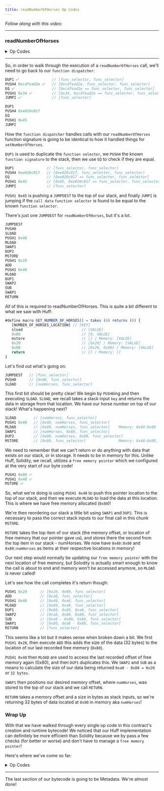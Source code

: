 ```yaml
---
title: readNumberOfHorses Op Codes
---
```


_Follow along with this video:_

---

### readNumberOfHorses

<details>
<Summary> Op Codes </summary>

    bytecode - 0x6080604052348015600e575f80fd5b5060a58061001b5f395ff3fe6080604052348015600e575f80fd5b50600436106030575f3560e01c8063cdfead2e146034578063e026c017146045575b5f80fd5b6043603f3660046059565b5f55565b005b5f5460405190815260200160405180910390f35b5f602082840312156068575f80fd5b503591905056fea2646970667358fe1220fe01fe6c40d0ed98f16c7769ffde7109d5fe9f9dfefe31769a77032ceb92497a64736f6c63430008140033 
```js
    PUSH1 0x80 ✅
    PUSH1 0x40 ✅
    MSTORE ✅

    CALLVALUE ✅
    DUP1 ✅
    ISZERO ✅
    PUSH1 0x0e ✅
    JUMPI ✅

    PUSH0 ✅
    DUP1 ✅
    REVERT ✅

    JUMPDEST ✅
    POP ✅
    PUSH1 0xa5 ✅
    DUP1 ✅
    PUSH2 0x001b ✅
    PUSH0 ✅
    CODECOPY ✅
    PUSH0 ✅
    RETURN ✅
    INVALID ✅

    PUSH1 0x80 ✅
    PUSH1 0x40 ✅
    MSTORE ✅

    CALLVALUE ✅
    DUP1 ✅
    ISZERO ✅
    PUSH1 0x0e ✅
    JUMPI ✅

    PUSH0 ✅
    DUP1 ✅
    REVERT ✅

    JUMPDEST ✅
    POP ✅
    PUSH1 0x04 ✅
    CALLDATASIZE ✅
    LT ✅
    PUSH1 0x30 ✅
    JUMPI ✅

    PUSH0 ✅
    CALLDATALOAD ✅
    PUSH1 0xe0 ✅
    SHR ✅

    DUP1 ✅
    PUSH4 0xcdfead2e ✅
    EQ ✅
    PUSH1 0x34 ✅
    JUMPI ✅

    DUP1
    PUSH4 0xe026c017
    EQ
    PUSH1 0x45
    JUMPI

    JUMPDEST ✅
    PUSH0 ✅
    DUP1 ✅
    REVERT ✅

    JUMPDEST ✅
    PUSH1 0x43 ✅
    PUSH1 0x3f ✅
    CALLDATASIZE ✅
    PUSH1 0x04 ✅
    PUSH1 0x59 ✅
    JUMP ✅

    JUMPDEST ✅
    PUSH0 ✅
    SSTORE ✅
    JUMP ✅

    JUMPDEST ✅
    STOP ✅

    JUMPDEST     //<--- We are here!
    PUSH0
    SLOAD
    PUSH1 0x40
    MLOAD
    SWAP1
    DUP2
    MSTORE
    PUSH1 0x20
    ADD
    PUSH1 0x40
    MLOAD
    DUP1
    SWAP2
    SUB
    SWAP1
    RETURN

    JUMPDEST ✅
    PUSH0 ✅
    PUSH1 0x20 ✅
    DUP3 ✅
    DUP5 ✅
    SUB ✅
    SLT ✅
    ISZERO ✅
    PUSH1 0x68 ✅
    JUMPI ✅

    PUSH0 ✅
    DUP1 ✅
    REVERT ✅

    JUMPDEST ✅
    POP ✅
    CALLDATALOAD ✅
    SWAP2 ✅
    SWAP1 ✅
    POP ✅
    JUMP ✅
    INVALID ✅

    LOG2
    PUSH5 0x6970667358
    INVALID
    SLT
    KECCAK256
    INVALID
    ADD
    INVALID
    PUSH13 0x40d0ed98f16c7769ffde7109d5
    INVALID
    SWAP16
    SWAP14
    INVALID
    INVALID
    BALANCE
    PUSH23 0x9a77032ceb92497a64736f6c63430008140033
```    
</details>

---

So, in order to walk through the execution of a `readNumberOfHorses` call, we'll need to go back to our `function dispatcher`:

```js
DUP1 ✅               // [func_selector, func_selector]
PUSH4 0xcdfead2e ✅   // [0xcdfead2e, func_selector, func_selector]
EQ ✅                 // [0xcdfead2e == func_selector, func_selector]
PUSH1 0x34 ✅         // [0x34, 0xcdfead2e == func_selector, func_selector]
JUMPI ✅              // [func_selector]

DUP1
PUSH4 0xe026c017
EQ
PUSH1 0x45
JUMPI
```

How the `function dispatcher` handles calls with our `readNumberOfHorses` function signature is going to be identical to how it handled things for `setNumberOfHorses`.

`DUP1` is used to duplicate the `function selector`, we `PUSH4` the known `function signature` to the stack, then we use `EQ` to check if they are equal.

```js
DUP1               // [func_selector, func_selector]
PUSH4 0xe026c017   // [0xe026c017, func_selector, func_selector]
EQ                 // [0xe026c017 == func_selector, func_selector]
PUSH1 0x45         // [0x45, 0xe026c017 == func_selector, func_selector]
JUMPI              // [func_selector]
```

`PUSH1 0x45` is pushing a `JUMPDEST` to the top of our stack, and finally `JUMPI` is jumping if the `call data` `function selector` is found to be equal to the known `function selector`.

There's just one `JUMPDEST` for `readNumberOfHorses`, but it's a lot.

```js
JUMPDEST
PUSH0
SLOAD
PUSH1 0x40
MLOAD
SWAP1
DUP2
MSTORE
PUSH1 0x20
ADD
PUSH1 0x40
MLOAD
DUP1
SWAP2
SUB
SWAP1
RETURN
```

*All* of this is required to readNumberOfHorses. This is quite a bit different to what we saw with Huff:

```js
#define macro GET_NUMBER_OF_HORSES() = takes (0) returns (0) {
   [NUMBER_OF_HORSES_LOCATION] // [KEY]
   sload                           // [VALUE]
   0x00                            // [0, VALUE]
   mstore                          // [] / Memory: [VALUE]
   0x20                            // [0x20] / Memory: [VALUE]
   0x00                            // [0x20, 0x00] / Memory: [VALUE]
   return                          // [] / Memory: []
}
```

Let's find out what's going on.

```js
JUMPDEST   // [func_selector]
PUSH0      // [0x00, func_selector]
SLOAD      // [numHorses, func_selector]
```

This first bit should be pretty clear! We begin by `PUSH0`ing and then executing `SLOAD`. `SLOAD`, we recall takes a stack input `key` and returns the data in storage from that location. We have our horse number on top of our stack! What's happening next?

```js
SLOAD        // [numHorses, func_selector]
PUSH1 0x40   // [0x40, numHorses, func_selector]
MLOAD        // [0x80, numHorses, func_selector]    Memory: 0x40:0x80
SWAP1        // [numHorses, 0x80, func_selector]
DUP2         // [0x80, numHorses, 0x80, func_selector]
MSTORE       // [0x80, func_selector]               Memory: 0x40:0x80, 0x80:numHorses
```
We need to remember that we can't return or do anything with data that exists on our stack, or in storage. It needs to be in memory for this. Unlike Huff, Solidity, we recall, utilizes a `free memory pointer` which we configured at the very start of our byte code!

```js
PUSH1 0x80 ✅
PUSH1 0x40 ✅
MSTORE ✅
```
So, what we're doing is using `PUSH1 0x40` to push this pointer location to the top of our stack, and then we execute `MLOAD` to load the data at this location. This is where we have free memory allocated (`0x80`)!

We're then reordering our stack a little bit using `SWAP1` and `DUP2`. This is necessary to pass the correct stack inputs to our final call in this chunk `MSTORE`.  

`MSTORE` takes the top item of our stack (the memory offset, or location of free memory that our pointer gave us), and stores there the second from the top item in our stack - numHorses. We now have `0x40:0x80` and `0x80:numHorses` as items at their respective locations in memory!

Our next step would normally be updating our `free memory pointer` with the next location of free memory, but Solodity is actually smart enough to know the call is about to end and memory won't be accessed anymore, so `MLOAD` is never called!

Let's see how the call completes it's return though:

```js
PUSH1 0x20      // [0x20, 0x80, func_selector]
ADD             // [0xa0, func_selector]
PUSH1 0x40      // [0x40, 0xa0, func_selector]
MLOAD           // [0x80, 0xa0, func_selector]
DUP1            // [0x80, 0x80, 0xa0, func_selector]
SWAP2           // [0xa0, 0x80, 0x80, func_selector]
SUB             // [0xa0 - 0x80, 0x80, func_selector]
SWAP1           // [0x80, 0xa0 - 0x80, func_selector]
RETURN          // [func_selector]
```

This seems like a lot but it makes sense when broken down a bit. We first `PUSH1 0x20`, then execute `ADD` this adds the size of the data (32 bytes) to the location of our last recorded free memory (`0x80`).

`PUSH1 0x40` then `MLOAD` are used to access the last recorded offset of free memory again (0x80), and then `DUP1` duplicates this. We `SWAP2` and `SUB` as a means to calculate the size of our data being returned `0xa0 - 0x80 = 0x20` or `32 bytes`. 

`SWAP1` then positions our desired memory offset, where `numHorses`, was stored to the top of our stack and we call `RETURN`.

`RETURN` takes a memory offset and a size in bytes as stack inputs, so we're returning 32 bytes of data located at `0x80` in memory aka `numHorses`!

### Wrap Up

With that we have walked through every single op code in this contract's creation and runtime bytecode! We noticed that our Huff implementation can definitely be more efficient than Solidity because we by pass a few checks (for better or worse) and don't have to manage a `free memory pointer`!

Here's where we've come so far:

<details>
<Summary> Op Codes </summary>

    bytecode - 0x6080604052348015600e575f80fd5b5060a58061001b5f395ff3fe6080604052348015600e575f80fd5b50600436106030575f3560e01c8063cdfead2e146034578063e026c017146045575b5f80fd5b6043603f3660046059565b5f55565b005b5f5460405190815260200160405180910390f35b5f602082840312156068575f80fd5b503591905056fea2646970667358fe1220fe01fe6c40d0ed98f16c7769ffde7109d5fe9f9dfefe31769a77032ceb92497a64736f6c63430008140033 
```js
    PUSH1 0x80 ✅
    PUSH1 0x40 ✅
    MSTORE ✅

    CALLVALUE ✅
    DUP1 ✅
    ISZERO ✅
    PUSH1 0x0e ✅
    JUMPI ✅

    PUSH0 ✅
    DUP1 ✅
    REVERT ✅

    JUMPDEST ✅
    POP ✅
    PUSH1 0xa5 ✅
    DUP1 ✅
    PUSH2 0x001b ✅
    PUSH0 ✅
    CODECOPY ✅
    PUSH0 ✅
    RETURN ✅
    INVALID ✅

    PUSH1 0x80 ✅
    PUSH1 0x40 ✅
    MSTORE ✅

    CALLVALUE ✅
    DUP1 ✅
    ISZERO ✅
    PUSH1 0x0e ✅
    JUMPI ✅

    PUSH0 ✅
    DUP1 ✅
    REVERT ✅

    JUMPDEST ✅
    POP ✅
    PUSH1 0x04 ✅
    CALLDATASIZE ✅
    LT ✅
    PUSH1 0x30 ✅
    JUMPI ✅

    PUSH0 ✅
    CALLDATALOAD ✅
    PUSH1 0xe0 ✅
    SHR ✅

    DUP1 ✅
    PUSH4 0xcdfead2e ✅
    EQ ✅
    PUSH1 0x34 ✅
    JUMPI ✅

    DUP1 ✅
    PUSH4 0xe026c017 ✅
    EQ ✅
    PUSH1 0x45 ✅
    JUMPI ✅

    JUMPDEST ✅
    PUSH0 ✅
    DUP1 ✅
    REVERT ✅

    JUMPDEST ✅
    PUSH1 0x43 ✅
    PUSH1 0x3f ✅
    CALLDATASIZE ✅
    PUSH1 0x04 ✅
    PUSH1 0x59 ✅
    JUMP ✅

    JUMPDEST ✅
    PUSH0 ✅
    SSTORE ✅
    JUMP ✅

    JUMPDEST ✅
    STOP ✅

    JUMPDEST ✅
    PUSH0 ✅
    SLOAD ✅
    PUSH1 0x40 ✅
    MLOAD ✅
    SWAP1 ✅
    DUP2 ✅
    MSTORE ✅
    PUSH1 0x20 ✅
    ADD ✅
    PUSH1 0x40 ✅
    MLOAD ✅
    DUP1 ✅
    SWAP2 ✅
    SUB ✅
    SWAP1 ✅
    RETURN ✅

    JUMPDEST ✅
    PUSH0 ✅
    PUSH1 0x20 ✅
    DUP3 ✅
    DUP5 ✅
    SUB ✅
    SLT ✅
    ISZERO ✅
    PUSH1 0x68 ✅
    JUMPI ✅

    PUSH0 ✅
    DUP1 ✅
    REVERT ✅

    JUMPDEST ✅
    POP ✅
    CALLDATALOAD ✅
    SWAP2 ✅
    SWAP1 ✅
    POP ✅
    JUMP ✅
    INVALID ✅

    LOG2
    PUSH5 0x6970667358
    INVALID
    SLT
    KECCAK256
    INVALID
    ADD
    INVALID
    PUSH13 0x40d0ed98f16c7769ffde7109d5
    INVALID
    SWAP16
    SWAP14
    INVALID
    INVALID
    BALANCE
    PUSH23 0x9a77032ceb92497a64736f6c63430008140033
```    
</details>

---

The last section of our bytecode is going to be Metadata. We're almost done!

